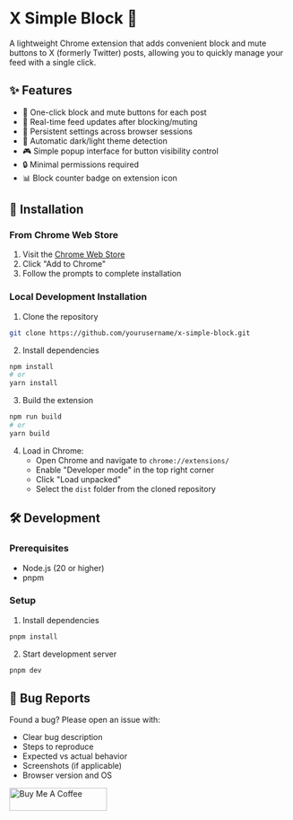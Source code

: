 # X Simple Block 🚫

A lightweight Chrome extension that adds convenient block and mute buttons to X (formerly Twitter) posts, allowing you to quickly manage your feed with a single click.

## ✨ Features

- 🎯 One-click block and mute buttons for each post
- 🔄 Real-time feed updates after blocking/muting
- 💾 Persistent settings across browser sessions
- 🌙 Automatic dark/light theme detection
- 🎮 Simple popup interface for button visibility control
- 🔒 Minimal permissions required
- 📊 Block counter badge on extension icon

## 🚀 Installation

### From Chrome Web Store

1. Visit the [Chrome Web Store](https://chromewebstore.google.com/detail/x-simple-block/mhadildhadlnpmihoiiebeobmppfplnj)
2. Click "Add to Chrome"
3. Follow the prompts to complete installation

### Local Development Installation

1. Clone the repository

```bash
git clone https://github.com/yourusername/x-simple-block.git
```

2. Install dependencies

```bash
npm install
# or
yarn install
```

3. Build the extension

```bash
npm run build
# or
yarn build
```

4. Load in Chrome:
   - Open Chrome and navigate to `chrome://extensions/`
   - Enable "Developer mode" in the top right corner
   - Click "Load unpacked"
   - Select the `dist` folder from the cloned repository

## 🛠️ Development

### Prerequisites

- Node.js (20 or higher)
- pnpm

### Setup

1. Install dependencies

```bash
pnpm install
```

2. Start development server

```bash
pnpm dev
```

## 🐛 Bug Reports

Found a bug? Please open an issue with:

- Clear bug description
- Steps to reproduce
- Expected vs actual behavior
- Screenshots (if applicable)
- Browser version and OS

<a href="https://www.buymeacoffee.com/ffmavili" target="_blank"><img src="https://cdn.buymeacoffee.com/buttons/default-orange.png" alt="Buy Me A Coffee" height="41" width="174"></a>
